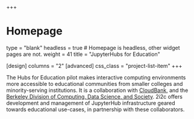 +++
# Homepage
type = "blank"
headless = true  # Homepage is headless, other widget pages are not.
weight = 41
title = "JupyterHubs for Education"

[design]
  columns = "2"
[advanced]
  css_class = "project-list-item"
+++

The Hubs for Education pilot makes interactive computing environments more accessible to educational communities from smaller colleges and minority-serving institutions. It is a collaboration with [CloudBank](https://www.cloudbank.org/), and the [Berkeley Division of Computing, Data Science, and Society](https://data.berkeley.edu/dsep). 2i2c offers development and management of JupyterHub infrastructure geared towards educational use-cases, in partnership with these collaborators.

